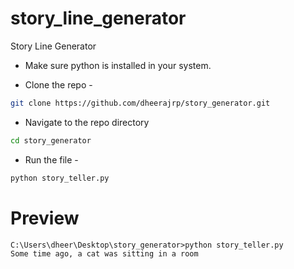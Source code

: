 # story_line_generator
Story Line Generator

- Make sure python is installed in your system.

- Clone the repo - 
```bash
git clone https://github.com/dheerajrp/story_generator.git
```

- Navigate to the repo directory
```bash
cd story_generator
```

- Run the file -
```bash
python story_teller.py
```

# Preview
```
C:\Users\dheer\Desktop\story_generator>python story_teller.py
Some time ago, a cat was sitting in a room
```
